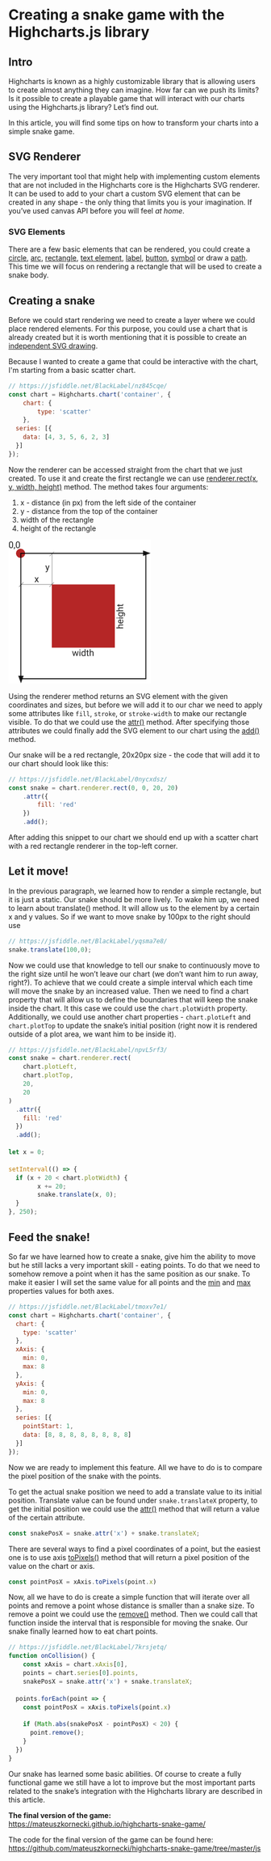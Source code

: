 # Creating a snake game with the Highcharts.js library

## Intro
Highcharts is known as a highly customizable library that is allowing users to create almost anything they can imagine. How far can we push its limits? Is it possible to create a playable game that will interact with our charts using the Highcharts.js library? Let’s find out.

In this article, you will find some tips on how to transform your charts into a simple snake game. 

## SVG Renderer
The very important tool that might help with implementing custom elements that are not included in the Highcharts core is the Highcharts SVG renderer. It can be used to add to your chart a custom SVG element that can be created in any shape - the only thing that limits you is your imagination. If you’ve used canvas API before you will feel _at home_.

### SVG Elements
There are a few basic elements that can be rendered, you could create a [circle](https://api.highcharts.com/class-reference/Highcharts.SVGRenderer#circle), [arc](https://api.highcharts.com/class-reference/Highcharts.SVGRenderer#arc), [rectangle](https://api.highcharts.com/class-reference/Highcharts.SVGRenderer#rect), [text element](https://api.highcharts.com/class-reference/Highcharts.SVGRenderer#text), [label](https://api.highcharts.com/class-reference/Highcharts.SVGRenderer#label), [button](https://api.highcharts.com/class-reference/Highcharts.SVGRenderer#button), [symbol](https://api.highcharts.com/class-reference/Highcharts.SVGRenderer#symbol) or draw a [path](https://api.highcharts.com/class-reference/Highcharts.SVGRenderer#path). This time we will focus on rendering a rectangle that will be used to create a snake body. 

## Creating a snake
Before we could start rendering we need to create a layer where we could place rendered elements. For this purpose, you could use a chart that is already created but it is worth mentioning that it is possible to create an  [independent SVG drawing](https://jsfiddle.net/gh/get/library/pure/highcharts/highcharts/tree/master/samples/highcharts/members/renderer-on-chart). 

Because I wanted to create a game that could be interactive with the chart, I'm starting from a basic scatter chart. 

``` javascript
// https://jsfiddle.net/BlackLabel/nz845cqe/
const chart = Highcharts.chart('container', {
	chart: {
		type: 'scatter'
	},
  series: [{
    data: [4, 3, 5, 6, 2, 3]
  }]
});
```

 Now the renderer can be accessed straight from the chart that we just created. To use it and create the first rectangle we can use [renderer.rect(x, y, width, height)](https://api.highcharts.com/class-reference/Highcharts.SVGRenderer#rect) method. The method takes four arguments: 
1. x - distance (in px) from the left side of the container
2. y - distance from the top of the container
3. width of the rectangle
4. height of the rectangle

![svg renderer guide](./assets/svgRendererGuide.png)

Using the renderer method returns an SVG element with the given coordinates and sizes, but before we will add it to our char we need to apply some attributes like `fill`, `stroke`, or `stroke-width` to make our rectangle visible. To do that we could use the [attr()](https://api.highcharts.com/class-reference/Highcharts.SVGElement#attr) method. After specifying those attributes we could finally add the SVG element to our chart using the [add()](https://api.highcharts.com/class-reference/Highcharts.SVGElement#add) method. 

Our snake will be a red rectangle, 20x20px size - the code that will add it to our chart should look like this:

```javascript
// https://jsfiddle.net/BlackLabel/0nycxdsz/
const snake = chart.renderer.rect(0, 0, 20, 20)
	.attr({
		fill: 'red'
	})
	.add();
```

After adding this snippet to our chart we should end up with a scatter chart with a red rectangle renderer in the top-left corner.

## Let it move!
In the previous paragraph, we learned how to render a simple rectangle, but it is just a static. Our snake should be more lively. To wake him up, we need to learn about translate() method. It will allow us to the element by a certain x and y values. So if we want to move snake by 100px to the right should use
```javascript 
// https://jsfiddle.net/BlackLabel/yqsma7e8/
snake.translate(100,0);
```

Now we could use that knowledge to tell our snake to continuously move to the right size until he won’t leave our chart (we don’t want him to run away, right?). To achieve that we could create a simple interval which each time will move the snake by an increased value. Then we need to find a chart property that will allow us to define the boundaries that will keep the snake inside the chart. It this case we could use the `chart.plotWidth` property. Additionally, we could use another chart properties - `chart.plotLeft` and `chart.plotTop` to update the snake’s initial position (right now it is rendered outside of a plot area, we want him to be inside it).

```javascript
// https://jsfiddle.net/BlackLabel/npvL5rf3/
const snake = chart.renderer.rect(
	chart.plotLeft, 
	chart.plotTop, 
	20, 
	20
)
  .attr({
    fill: 'red'
  })
  .add();

let x = 0;

setInterval(() => {
  if (x + 20 < chart.plotWidth) {
		x += 20;
		snake.translate(x, 0);
  }
}, 250);
```

## Feed the snake!
So far we have learned how to create a snake, give him the ability to move but he still lacks a very important skill - eating points. To do that we need to somehow remove a point when it has the same position as our snake. To make it easier I will set the same value for all points and the [min](https://api.highcharts.com/highcharts/xAxis.min) and [max](https://api.highcharts.com/highcharts/xAxis.max) properties values for both axes.

```javascript
// https://jsfiddle.net/BlackLabel/tmoxv7e1/
const chart = Highcharts.chart('container', {
  chart: {
    type: 'scatter'
  },
  xAxis: {
    min: 0,
    max: 8
  },
  yAxis: {
    min: 0,
    max: 8
  },
  series: [{
    pointStart: 1,
    data: [8, 8, 8, 8, 8, 8, 8, 8]
  }]
});
```

Now we are ready to implement this feature. All we have to do is to compare the pixel position of the snake with the points. 

To get the actual snake position we need to add a translate value to its initial position. Translate value can be found under `snake.translateX` property, to get the initial position we could use the [attr()](https://api.highcharts.com/class-reference/Highcharts.SVGElement#attr) method that will return a value of the certain attribute. 

```javascript
const snakePosX = snake.attr('x') + snake.translateX;
```

There are several ways to find a pixel coordinates of a point, but the easiest one is to use axis [toPixels()](https://api.highcharts.com/class-reference/Highcharts.Axis#toPixels) method that will return a pixel position of the value on the chart or axis. 

```javascript
const pointPosX = xAxis.toPixels(point.x)
```

Now, all we have to do is create a simple function that will iterate over all points and remove a point whose distance is smaller than a snake size. To remove a point we could use the [remove()](https://api.highcharts.com/class-reference/Highcharts.Point#remove) method. Then we could call that function inside the interval that is responsible for moving the snake. Our snake finally learned how to eat chart points.

```javascript
// https://jsfiddle.net/BlackLabel/7krsjetq/
function onCollision() {
	const xAxis = chart.xAxis[0],
    points = chart.series[0].points,
    snakePosX = snake.attr('x') + snake.translateX;

  points.forEach(point => {
    const pointPosX = xAxis.toPixels(point.x)
		
    if (Math.abs(snakePosX - pointPosX) < 20) {
      point.remove();
    }
  })
}
```

Our snake has learned some basic abilities. Of course to create a fully functional game we still have a lot to improve but the most important parts related to the snake’s integration with the Highcharts library are described in this article. 

**The final version of the game:** https://mateuszkornecki.github.io/highcharts-snake-game/

The code for the final version of the game can be found here: https://github.com/mateuszkornecki/highcharts-snake-game/tree/master/js
